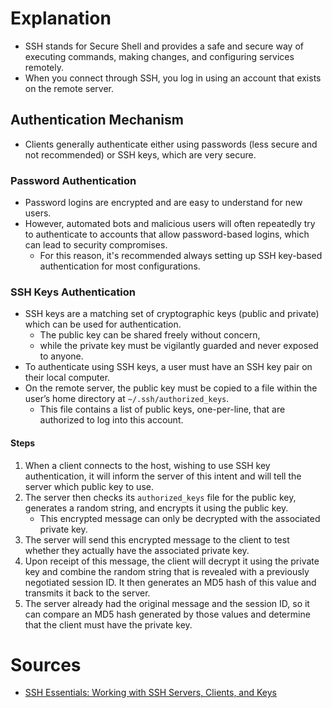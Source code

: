 # Explanation
- SSH stands for Secure Shell and provides a safe and secure way of executing commands, making changes, and configuring services remotely.
- When you connect through SSH, you log in using an account that exists on the remote server.

## Authentication Mechanism
- Clients generally authenticate either using passwords (less secure and not recommended) or SSH keys, which are very secure.

### Password Authentication
- Password logins are encrypted and are easy to understand for new users.
- However, automated bots and malicious users will often repeatedly try to authenticate to accounts that allow password-based logins, which can lead to security compromises.
	- For this reason, it's recommended always setting up SSH key-based authentication for most configurations.

### SSH Keys Authentication
- SSH keys are a matching set of cryptographic keys (public and private) which can be used for authentication.
	- The public key can be shared freely without concern,
	- while the private key must be vigilantly guarded and never exposed to anyone.
- To authenticate using SSH keys, a user must have an SSH key pair on their local computer.
- On the remote server, the public key must be copied to a file within the user’s home directory at `~/.ssh/authorized_keys`.
	- This file contains a list of public keys, one-per-line, that are authorized to log into this account.

#### Steps
1. When a client connects to the host, wishing to use SSH key authentication, it will inform the server of this intent and will tell the server which public key to use.
2. The server then checks its `authorized_keys` file for the public key, generates a random string, and encrypts it using the public key.
	- This encrypted message can only be decrypted with the associated private key.
3. The server will send this encrypted message to the client to test whether they actually have the associated private key.
4. Upon receipt of this message, the client will decrypt it using the private key and combine the random string that is revealed with a previously negotiated session ID. It then generates an MD5 hash of this value and transmits it back to the server.
5. The server already had the original message and the session ID, so it can compare an MD5 hash generated by those values and determine that the client must have the private key.

# Sources
- [SSH Essentials: Working with SSH Servers, Clients, and Keys](https://www.digitalocean.com/community/tutorials/ssh-essentials-working-with-ssh-servers-clients-and-keys)
